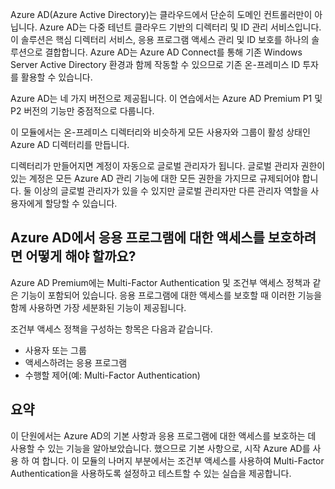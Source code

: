 Azure AD(Azure Active Directory)는 클라우드에서 단순히 도메인 컨트롤러만이 아닙니다. Azure AD는 다중 테넌트 클라우드 기반의 디렉터리 및 ID 관리 서비스입니다. 이 솔루션은 핵심 디렉터리 서비스, 응용 프로그램 액세스 관리 및 ID 보호를 하나의 솔루션으로 결합합니다. Azure AD는 Azure AD Connect를 통해 기존 Windows Server Active Directory 환경과 함께 작동할 수 있으므로 기존 온-프레미스 ID 투자를 활용할 수 있습니다.

Azure AD는 네 가지 버전으로 제공됩니다. 이 연습에서는 Azure AD Premium P1 및 P2 버전의 기능만 중점적으로 다룹니다.

이 모듈에서는 온-프레미스 디렉터리와 비슷하게 모든 사용자와 그룹이 활성 상태인 Azure AD 디렉터리를 만듭니다.

디렉터리가 만들어지면 계정이 자동으로 글로벌 관리자가 됩니다. 글로벌 관리자 권한이 있는 계정은 모든 Azure AD 관리 기능에 대한 모든 권한을 가지므로 규제되어야 합니다. 둘 이상의 글로벌 관리자가 있을 수 있지만 글로벌 관리자만 다른 관리자 역할을 사용자에게 할당할 수 있습니다.

## <a name="how-can-azure-ad-help-you-protect-access-to-applications"></a>Azure AD에서 응용 프로그램에 대한 액세스를 보호하려면 어떻게 해야 할까요?

Azure AD Premium에는 Multi-Factor Authentication 및 조건부 액세스 정책과 같은 기능이 포함되어 있습니다. 응용 프로그램에 대한 액세스를 보호할 때 이러한 기능을 함께 사용하면 가장 세분화된 기능이 제공됩니다.

조건부 액세스 정책을 구성하는 항목은 다음과 같습니다.

- 사용자 또는 그룹
- 액세스하려는 응용 프로그램
- 수행할 제어(예: Multi-Factor Authentication)

## <a name="summary"></a>요약

이 단원에서는 Azure AD의 기본 사항과 응용 프로그램에 대한 액세스를 보호하는 데 사용할 수 있는 기능을 알아보았습니다. 했으므로 기본 사항으로, 시작 Azure AD를 사용 하 여 합니다. 이 모듈의 나머지 부분에서는 조건부 액세스를 사용하여 Multi-Factor Authentication을 사용하도록 설정하고 테스트할 수 있는 실습을 제공합니다.
